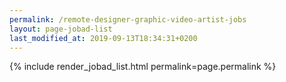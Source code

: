 ```yaml
---
permalink: /remote-designer-graphic-video-artist-jobs
layout: page-jobad-list
last_modified_at: 2019-09-13T18:34:31+0200
---
```

{% include render_jobad_list.html permalink=page.permalink %}
